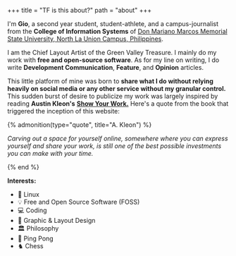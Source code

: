 +++
title = "TF is this about?"
path = "about"
+++

I'm **Gio**, a second year student, student-athlete, and a campus-journalist from the **College of Information Systems** of [Don Mariano Marcos Memorial State University, North La Union Campus, Philippines](https://www.dmmmsu.edu.ph/category/campus/nluc/).

I am the Chief Layout Artist of the Green Valley Treasure. I mainly do my work with **free and open-source software**. As for my line on writing, I do write **Development Communication**, **Feature**, and **Opinion** articles.

This little platform of mine was born to **share what I do without relying heavily on social media or any other service without my granular control.** This sudden burst of desire to publicize my work was largely inspired by reading **Austin Kleon's** **[Show Your Work.](https://austinkleon.com/show-your-work/)** Here's a quote from the book that triggered the inception of this website:

{% admonition(type="quote", title="A. Kleon") %}

*Carving out a space for yourself online, somewhere where you can express yourself and share your work, is still one of the best possible investments you can make with your time.*

{% end %}


**Interests:**
- 🐧 Linux
- 💡 Free and Open Source Software (FOSS)
- 💻 Coding
- 📑 Graphic & Layout Design
- 🏛️ Philosophy
- 🏓 Ping Pong
- ♞ Chess
